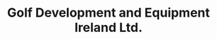 ---
title: "Golf Development and Equipment Ireland Ltd."
address: "Unit 3 Kilcoole Ind Est Kilcoole Co. Wicklow"
tel: "(01)2810200"
county: "Wicklow"
category: "Golf Equipment"
type: "Content"
lat: "53.094151"
lng: "-6.068492"
---